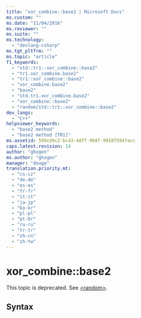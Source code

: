 ```yaml
---
title: "xor_combine::base2 | Microsoft Docs"
ms.custom: ""
ms.date: "11/04/2016"
ms.reviewer: ""
ms.suite: ""
ms.technology: 
  - "devlang-csharp"
ms.tgt_pltfrm: ""
ms.topic: "article"
f1_keywords: 
  - "std::tr1::xor_combine::base2"
  - "tr1.xor_combine.base2"
  - "tr1::xor_combine::base2"
  - "xor_combine.base2"
  - "base2"
  - "std.tr1.xor_combine.base2"
  - "xor_combine::base2"
  - "random/std::tr1::xor_combine::base2"
dev_langs: 
  - "C++"
helpviewer_keywords: 
  - "base2 method"
  - "base2 method [TR1]"
ms.assetid: 599cd9c2-bc43-4dff-968f-99187594facc
caps.latest.revision: 14
author: "ghogen"
ms.author: "ghogen"
manager: "douge"
translation.priority.mt: 
  - "cs-cz"
  - "de-de"
  - "es-es"
  - "fr-fr"
  - "it-it"
  - "ja-jp"
  - "ko-kr"
  - "pl-pl"
  - "pt-br"
  - "ru-ru"
  - "tr-tr"
  - "zh-cn"
  - "zh-tw"
---
```

# xor_combine::base2
This topic is deprecated. See [\<random>](../Topic/%3Crandom%3E.md).  
  
## Syntax
